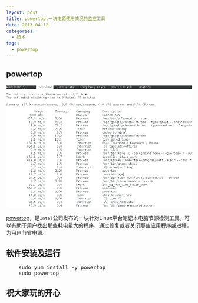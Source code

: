 ```yaml
---
layout: post
title: powertop,一块电源使用情况的监控工具
date: 2013-04-12
categories:
  - 技术
tags:
  - powertop
---
```

## powertop

[![](/img/article/2013-04/13-01.png)](https://github.com/fenrus75/powertop)

 [powertop](https://github.com/fenrus75/powertop)，是`Intel`公司发布的一块针对Linux平台笔记本电脑节源检测工具。可以有助于用户找出那些耗电量大的程序，通过修复或者关闭那些应用程序或进程，为用户节省电源。


## 软件安装及运行

<pre class="prettyprint linenums">
    sudo yum install -y powertop
    sudo powertop
</pre>


## 祝大家玩的开心



